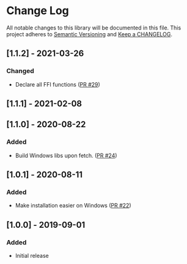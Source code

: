 # Change Log

All notable changes to this library will be documented in this file. This project adheres to [Semantic Versioning](http://semver.org/) and [Keep a CHANGELOG](http://keepachangelog.com/).

## [1.1.2] - 2021-03-26

### Changed

- Declare all FFI functions ([PR #29](https://github.com/ponylang/regex/pull/29))

## [1.1.1] - 2021-02-08

## [1.1.0] - 2020-08-22

### Added

- Build Windows libs upon fetch. ([PR #24](https://github.com/ponylang/regex/pull/24))

## [1.0.1] - 2020-08-11

### Added

- Make installation easier on Windows ([PR #22](https://github.com/ponylang/regex/pull/22))

## [1.0.0] - 2019-09-01

### Added

- Initial release

